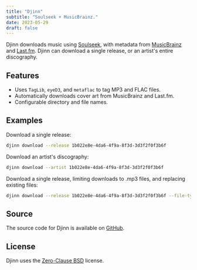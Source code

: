 ```yaml
---
title: "Djinn"
subtitle: "Soulseek + MusicBrainz."
date: 2023-05-29
draft: false
---
```


Djinn downloads music using [Soulseek](https://www.slsknet.org/), with metadata from [MusicBrainz](https://musicbrainz.org/) and [Last.fm](https://www.last.fm/). Djinn can download a single release, or an artist's entire discography.

## Features

* Uses `TagLib`, `eyeD3`, and `metaflac` to tag MP3 and FLAC files.
* Automatically downloads cover art from MusicBrainz and Last.fm.
* Configurable directory and file names.

## Examples

Download a single release:

```bash
djinn download --release 1b022e8e-4da6-4f9a-8f3d-3d3f2f0f3b6f
```

Download an artist's discography:

```bash
djinn download --artist 1b022e8e-4da6-4f9a-8f3d-3d3f2f0f3b6f
```

Download a single release, limiting downloads to .mp3 files, and replacing existing files:

```bash
djinn download --release 1b022e8e-4da6-4f9a-8f3d-3d3f2f0f3b6f --file-types .mp3 --replace
```

## Source

The source code for Djinn is available on [GitHub](https://github.com/kkestell/djinn).

## License

Djinn uses the [Zero-Clause BSD](https://opensource.org/license/0bsd/) license.
